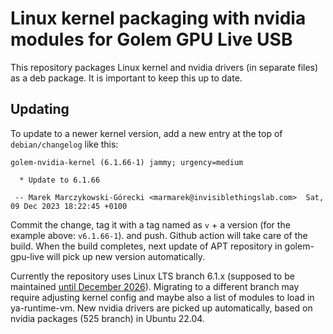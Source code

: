 # Linux kernel packaging with nvidia modules for Golem GPU Live USB

This repository packages Linux kernel and nvidia drivers (in separate files) as a deb package.
It is important to keep this up to date.

## Updating

To update to a newer kernel version, add a new entry at the top of `debian/changelog` like this:

    golem-nvidia-kernel (6.1.66-1) jammy; urgency=medium

      * Update to 6.1.66

     -- Marek Marczykowski-Górecki <marmarek@invisiblethingslab.com>  Sat, 09 Dec 2023 18:22:45 +0100

Commit the change, tag it with a tag named as `v` + a version (for the example above: `v6.1.66-1`). and push. Github action will take care of the build. When the build completes, next update of APT repository in golem-gpu-live will pick up new version automatically.

Currently the repository uses Linux LTS branch 6.1.x (supposed to be maintained [until December 2026](https://kernel.org/category/releases.html)). Migrating to a different branch may require adjusting kernel config and maybe also a list of modules to load in ya-runtime-vm.
New nvidia drivers are picked up automatically, based on nvidia packages (525 branch) in Ubuntu 22.04.

